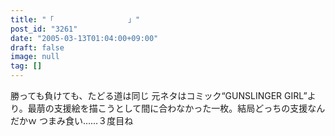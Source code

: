 ```yaml
---
title: "「　　　　　　　　　　」"
post_id: "3261"
date: "2005-03-13T01:04:00+09:00"
draft: false
image: null
tag: []
---
```



勝っても負けても、たどる道は同じ 元ネタはコミック“GUNSLINGER GIRL”より。最萠の支援絵を描こうとして間に合わなかった一枚。結局どっちの支援なんだかｗ  つまみ食い……３度目ね
